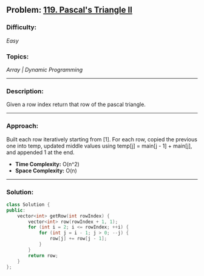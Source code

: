 ## Problem: [119. Pascal's Triangle II](https://leetcode.com/problems/pascals-triangle-ii/)

### Difficulty:
*Easy*

### Topics:
*Array | Dynamic Programming*

---

### Description:
Given a row index return that row of the pascal triangle.

---

### Approach:
Built each row iteratively starting from [1].
For each row, copied the previous one into temp, updated middle values using temp[j] = main[j - 1] + main[j], and appended 1 at the end.
- **Time Complexity:** O(n^2)
- **Space Complexity:** O(n)

---

### Solution:
```cpp
class Solution {
public:
    vector<int> getRow(int rowIndex) {
        vector<int> row(rowIndex + 1, 1);
        for (int i = 2; i <= rowIndex; ++i) {
            for (int j = i - 1; j > 0; --j) {
                row[j] += row[j - 1];
            }
        }
        return row;
    }
};
```
